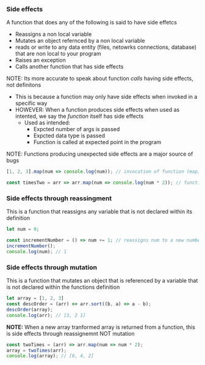 ### Side effects ##
A function that does any of the following is said to have side effetcs
- Reassigns a non local variable
- Mutates an object refernced by a non local variable
- reads or write to any data entity (files, netowrks connections, database) that are non local to your program
- Raises an exception
- Calls another function that has side effects

NOTE: Its more accurate to speak about function *calls* having side effects, not definitons
- This is because a function may only have side effects when invoked in a specific way
- HOWEVER: When a function produces side effects when used as intented, we say the *function* itself has side effects
  - Used as intended:
    - Expcted number of args is passed
    - Expcted data type is passed
    - Function is called at expected point in the program 

NOTE: Functions producing unexpected side effects are a major source of bugs

```javascript
[1, 2, 3].map(num => console.log(num)); // invocation of function (map) has side effects

const timesTwo = arr => arr.map(num => console.log(num * 2)); // function (timesTwo) has side effects
```

### Side effects through reassingment ###
This is a function that reassigns any variable that is not declared within its definition
```javascript
let num = 0;

const incrementNumber = () => num += 1; // reassigns num to a new number on each invocation
incrementNumber();
console.log(num); // 1
```

### Side effects through mutation ###
This is a function that mutates an object that is referenced by a variable that is not declared within the functions definition

```javascript
let array = [1, 2, 3]
const descOrder = (arr) => arr.sort((b, a) => a - b);
descOrder(array);
console.log(arr); // [3, 2 1]
```

**NOTE:**
When a new array tranformed array is returned from a function, this is side effects through reassignemnt NOT mutation
```javascript
const twoTimes = (arr) => arr.map(num => num * 2);
array = twoTimes(arr);
console.log(array); // [6, 4, 2]
```
